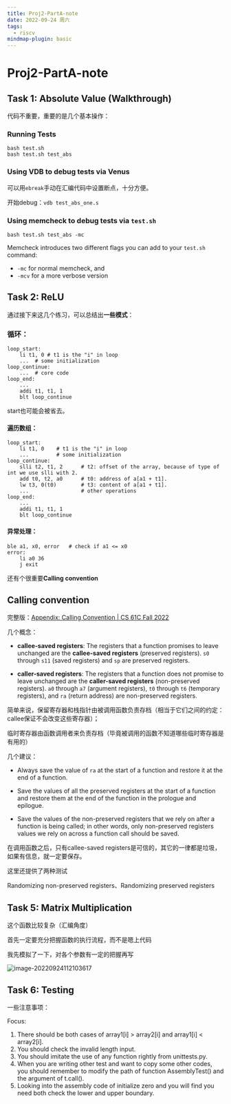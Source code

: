 ```yaml
---
title: Proj2-PartA-note
date: 2022-09-24 周六
tags:
  - riscv
mindmap-plugin: basic
---
```

# Proj2-PartA-note

## Task 1: Absolute Value (Walkthrough)

代码不重要，重要的是几个基本操作：

### Running Tests

```shell
bash test.sh
bash test.sh test_abs
```

### Using VDB to debug tests via Venus

可以用`ebreak`手动在汇编代码中设置断点，十分方便。

开始debug：`vdb test_abs_one.s`

### Using memcheck to debug tests via `test.sh`

`bash test.sh test_abs -mc`

Memcheck introduces two different flags you can add to your `test.sh` command: 

- `-mc` for normal memcheck, and 
- `-mcv` for a more verbose version

## Task 2: ReLU

通过接下来这几个练习，可以总结出**一些模式**：

### 循环：

```assembly
loop_start:
	li t1, 0 # t1 is the "i" in loop
	...  # some initialization
loop_continue:
	...	 # core code
loop_end:
	...  
	addi t1, t1, 1
	blt loop_continue
```

start也可能会被省去。

#### 遍历数组：

```assembly
loop_start:
    li t1, 0    # t1 is the "i" in loop
	...         # some initialization
loop_continue:
	slli t2, t1, 2      # t2: offset of the array, because of type of int we use slli with 2.
    add t0, t2, a0      # t0: address of a[a1 + t1].
    lw t3, 0(t0)        # t3: content of a[a1 + t1].
    ...                 # other operations
loop_end:
	...  				
	addi t1, t1, 1
	blt loop_continue
```

#### 异常处理：

```assembly
ble a1, x0, error	# check if a1 <= x0
error:
    li a0 36
    j exit
```

还有个很重要**Calling convention**

## Calling convention

完整版：[Appendix: Calling Convention | CS 61C Fall 2022](https://cs61c.org/fa22/projects/proj2/calling-convention/)

几个概念：

- **callee-saved registers**: The registers that a function promises to leave unchanged are the **callee-saved registers** (preserved registers). `s0` through `s11` (saved registers) and `sp` are preserved registers.

- **caller-saved registers**: The registers that a function does not promise to leave unchanged are the **caller-saved registers** (non-preserved registers). `a0` through `a7` (argument registers), `t0` through `t6` (temporary registers), and `ra` (return address) are non-preserved registers.

简单来说，保留寄存器和栈指针由被调用函数负责存档（相当于它们之间的约定：callee保证不会改变这些寄存器）；

临时寄存器由函数调用者来负责存档（毕竟被调用的函数不知道哪些临时寄存器是有用的）

几个建议：

- Always save the value of `ra` at the start of a function and restore it at the end of a function.

- Save the values of all the preserved registers at the start of a function and restore them at the end of the function in the prologue and epilogue.

- Save the values of the non-preserved registers that we rely on after a function is being called; in other words, only non-preserved registers values we rely on across a function call should be saved.

在调用函数之后，只有callee-saved registers是可信的，其它的一律都是垃圾，如果有信息，就一定要保存。



这里还提供了两种测试

Randomizing non-preserved registers、Randomizing preserved registers

## Task 5: Matrix Multiplication

这个函数比较复杂（汇编角度）

首先一定要充分把握函数的执行流程，而不是嗯上代码

我先模拟了一下，对各个参数有一定的把握再写

![image-20220924112103617](https://s2.loli.net/2022/09/24/OL9Ix3ZC7ujg6Jr.png)

## Task 6: Testing

一些注意事项：

Focus:
1. There should be both cases of array1[i] > array2[i] and array1[i] < array2[i].
2. You should check the invalid length input.
3. You should imitate the use of any function rightly from unittests.py.
4. When you are writing other test and want to copy some other codes, you should remember to modify the path of function AssemblyTest() and the argument of t.call().
5. Looking into the assembly code of initialize zero and you will find you need both check the lower and upper boundary.